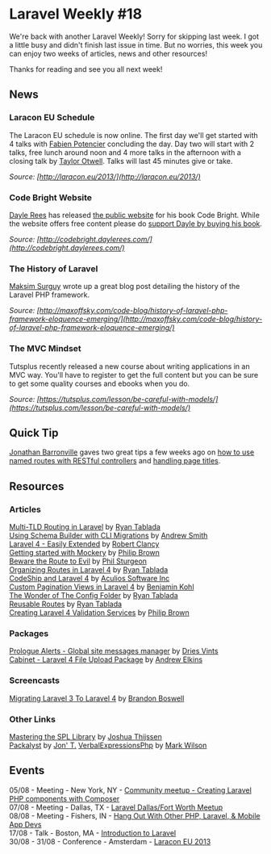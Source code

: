 # Laravel Weekly #18

We're back with another Laravel Weekly! Sorry for skipping last week. I got a little busy and didn't finish last issue in time. But no worries, this week you can enjoy two weeks of articles, news and other resources!

Thanks for reading and see you all next week!

## News

### Laracon EU Schedule

The Laracon EU schedule is now online. The first day we'll get started with 4 talks with [Fabien Potencier](https://twitter.com/fabpot) concluding the day. Day two will start with 2 talks, free lunch around noon and 4 more talks in the afternoon with a closing talk by [Taylor Otwell](https://twitter.com/taylorotwell). Talks will last 45 minutes give or take.

*Source: [http://laracon.eu/2013/](http://laracon.eu/2013/)*

### Code Bright Website

[Dayle Rees](https://twitter.com/daylerees) has released [the public website](http://codebright.daylerees.com/) for his book Code Bright. While the website offers free content please do [support Dayle by buying his book](https://leanpub.com/codebright).

*Source: [http://codebright.daylerees.com/](http://codebright.daylerees.com/)*

### The History of Laravel

[Maksim Surguy](http://maxoffsky.com/) wrote up a great blog post detailing the history of the Laravel PHP framework. 

*Source: [http://maxoffsky.com/code-blog/history-of-laravel-php-framework-eloquence-emerging/](http://maxoffsky.com/code-blog/history-of-laravel-php-framework-eloquence-emerging/)*

### The MVC Mindset

Tutsplus recently released a new course about writing applications in an MVC way. You'll have to register to get the full content but you can be sure to get some quality courses and ebooks when you do.

*Source: [https://tutsplus.com/lesson/be-careful-with-models/](https://tutsplus.com/lesson/be-careful-with-models/)*

## Quick Tip

[Jonathan Barronville](https://twitter.com/jonathanmarvens) gaves two great tips a few weeks ago on [how to use named routes with RESTful controllers](https://gist.github.com/jonathanmarvens/6016092) and [handling page titles](https://gist.github.com/jonathanmarvens/6017139).

## Resources

### Articles

[Multi-TLD Routing in Laravel](http://ryantablada.com/post/multi-tld-routing-in-laravel) by [Ryan Tablada](https://twitter.com/RyanTablada)  
[Using Schema Builder with CLI Migrations](http://thoughts.silentworks.co.uk/using-schema-builder-with-cli-migrations/) by [Andrew Smith](https://twitter.com/silentworks)  
[Laravel 4 - Easily Extended](http://laravel.io/topic/39/laravel-4-easily-extended) by [Robert Clancy](https://twitter.com/robboclancy)  
[Getting started with Mockery](http://culttt.com/2013/07/22/getting-started-with-mockery) by [Philip Brown](https://twitter.com/philipbrown)  
[Beware the Route to Evil](http://philsturgeon.co.uk/blog/2013/07/beware-the-route-to-evil) by [Phil Sturgeon](http://philsturgeon.co.uk/)  
[Organizing Routes in Laravel 4](http://ryantablada.com/post/organizing-routes-in-laravel-4) by [Ryan Tablada](https://twitter.com/RyanTablada)  
[CodeShip and Laravel 4](http://blog.aculios.com/post/55982701268/codeship-and-laravel-4) by [Aculios Software Inc](https://aculios.com/)  
[Custom Pagination Views in Laravel 4](http://benjaminkohl.com/post/custom-pagination-views-in-laravel-4) by [Benjamin Kohl](http://benjaminkohl.com/)  
[The Wonder of The Config Folder](http://ryantablada.com/post/the-wonder-of-the-config-folder) by [Ryan Tablada](https://twitter.com/RyanTablada)  
[Reusable Routes](http://ryantablada.com/post/routing-mastery) by [Ryan Tablada](https://twitter.com/RyanTablada)  
[Creating Laravel 4 Validation Services](http://culttt.com/2013/07/29/creating-laravel-4-validation-services) by [Philip Brown](https://twitter.com/philipbrown)  

### Packages

[Prologue Alerts - Global site messages manager](https://github.com/Prologue/Alerts) by [Dries Vints](https://twitter.com/driesvints)  
[Cabinet - Laravel 4 File Upload Package](https://github.com/andrew13/cabinet) by [Andrew Elkins](https://github.com/andrew13)  

### Screencasts

[Migrating Laravel 3 To Laravel 4](http://www.youtube.com/watch?v=JUK4T2To5l0&feature=youtu.be) by [Brandon Boswell](https://twitter.com/brandonkboswell)

### Other Links

[Mastering the SPL Library](http://www.phparch.com/books/mastering-the-spl-library/) by [Joshua Thijssen](http://www.adayinthelifeof.nl/)  
[Packalyst](http://packalyst.com/) by [Jon' T.](https://twitter.com/thujohn)
[VerbalExpressionsPhp](https://github.com/markwilson/VerbalExpressionsPhp) by [Mark Wilson](https://github.com/markwilson)  

## Events

05/08 - Meeting - New York, NY - [Community meetup - Creating Laravel PHP components with Composer](http://www.meetup.com/New-York-Laravel/events/128499242/)  
07/08 - Meeting - Dallas, TX - [Laravel Dallas/Fort Worth Meetup](http://www.meetup.com/laravel-dallas-fort-worth/)  
08/08 - Meeting - Fishers, IN - [Hang Out With Other PHP, Laravel, & Mobile App Devs](http://www.meetup.com/Laravel-Modern-Web-Apps-in-Carmel-Fishers-Indianapolis/events/128471462/)  
17/08 - Talk - Boston, MA - [Introduction to Laravel](http://www.northeastphp.org/talks/view/10/Introduction-to-Laravel)  
30/08 - 31/08 - Conference - Amsterdam - [Laracon EU 2013](http://laracon.eu/2013/)  
